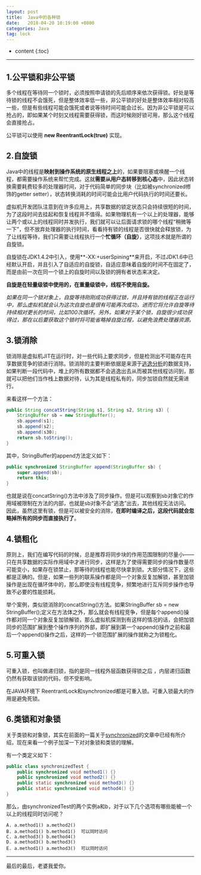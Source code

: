 ```yaml
---
layout: post
title:  Java中的各种锁
date:   2018-04-20 10:19:00 +0800
categories: Java
tag: lock
---
```


* content
{:toc}
<hr>

1.公平锁和非公平锁
------------------------------------

多个线程在等待同一个锁时，必须按照申请锁的先后顺序来依次获得锁。好处是等待锁的线程不会饿死，但是整体效率低一些，非公平锁的好处是整体效率相对较高一些，但是有些线程可能会饿死或者说等待时间可能会过长。因为非公平锁是可以抢占的，即如果某个时刻又线程需要获得锁，而这时候刚好锁可用，那么这个线程会直接抢占。

公平锁可以使用 **new ReentrantLock(true)** 实现。

## 2.自旋锁

Java中的线程是**映射到操作系统的原生线程之上**的，如果要阻塞或唤醒一个线程，都需要操作系统来帮忙完成。这就**需要从用户态转移到核心态**中，因此状态转换需要耗费较多的处理器时间，对于代码简单的同步块（比如被synchronized修饰的getter setter），状态转换消耗的时间可能会比用户代码执行的时间还要长。

虚拟机开发团队注意到在许多应用上，共享数据的锁定状态只会持续很短的时间，为了这段时间去挂起和恢复线程并不值得。如果物理机有一个以上的处理器，能够让两个或以上的线程同时并发执行，我们就可以让后面请求锁的哪个线程“稍微等一下”，但不放弃处理器的执行时间，看看持有锁的线程是否很快就会释放锁，为了让线程等待，我们只需要让线程执行一个**忙循环（自旋）**，这项技术就是所谓的自旋锁。

自旋锁在JDK1.4.2中引入，使用**-XX:+userSpining**来开启，不过JDK1.6中已经默认开启，并且引入了自适应的自旋锁，自适应意味着自旋的时间不在固定了，而是由前一次在同一个锁上的自旋时间以及锁的拥有者状态来决定。

**自旋是在轻量级锁中使用的，在重量级锁中，线程不使用自旋。**

*如果在同一个锁对象上，自旋等待刚刚成功获得过锁，并且持有锁的线程正在运行中，那么虚拟机就会认为这次自旋也是很有可能再次成功，进而它将允许自旋等待持续相对更长的时间，比如100次循环。另外，如果对于某个锁，自旋很少成功获得过，那在以后要获取这个锁时将可能省略掉自旋过程，以避免浪费处理器资源。*

## 3.锁消除

锁消除是虚拟机JIT在运行时，对一些代码上要求同步，但是检测出不可能存在共享数据竞争的锁进行消除。锁消除的主要判断依据是来源于[逃逸分析](https://www.jianshu.com/p/20bd2e9b1f03)的数据支持，如果判断一段代码中，堆上的所有数据都不会逃逸出去从而被其他线程访问到，那就可以把他们当作栈上数据对待，认为其是线程私有的，同步加锁自然就无需进行。

来看这样一个方法：

```java
public String concatString(String s1, String s2, String s3) {
    StringBuffer sb = new StringBuffer();
    sb.append(s1);
    sb.append(s2);
    sb.append(s30);
    return sb.toString();
}
```

其中，StringBuffer的append方法定义如下：

```java
public synchronized StringBuffer append(StringBuffer sb) {
    super.append(sb);
    return this;
}
```

也就是说在concatString()方法中涉及了同步操作。但是可以观察到sb对象它的作用域被限制在方法的内部，也就是sb对象不会“逃逸”出去，其他线程无法访问。因此，虽然这里有锁，但是可以被安全的消除，**在即时编译之后，这段代码就会忽略掉所有的同步而直接执行了**。

## 4.锁粗化

原则上，我们在编写代码的时候，总是推荐将同步块的作用范围限制的尽量小——只在共享数据的实际作用域中才进行同步，这样是为了使得需要同步的操作数量尽可能变小，如果存在锁禁止，那等待的线程也能尽快拿到锁。大部分情况下，这些都是正确的。但是，如果一些列的联系操作都是同一个对象反复加解锁，甚至加锁操作是出现在循环体中的，那么即使没有线程竞争，频繁地进行互斥同步操作也导致不必要的性能损耗。

举个案例，类似锁消除的concatString()方法。如果StringBuffer sb = new StringBuffer();定义在方法体之外，那么就会有线程竞争，但是每个append()操作都对同一个对象反复加锁解锁，那么虚拟机探测到有这样的情况的话，会把加锁同步的范围扩展到整个操作序列的外部，即扩展到第一个append()操作之前和最后一个append()操作之后，这样的一个锁范围扩展的操作就称之为锁粗化。

## 5.可重入锁

可重入锁，也叫做递归锁，指的是同一线程外层函数获得锁之后 ，内层递归函数仍然有获取该锁的代码，但不受影响。

在JAVA环境下 ReentrantLock和synchronized都是可重入锁。可重入锁最大的作用是避免死锁。

## 6.类锁和对象锁

关于类锁和对象锁，其实在前面的一篇关于[synchronized](http://qianpengfei.cn/2018/04/17/java-synchronized/)的文章中已经有所介绍，现在来看一个例子加深一下对对象锁和类锁的理解。

有一个类定义如下：

```java
public class synchronizedTest {
    public synchronized void method1() {}
    public synchronized void method2() {}
    public static synchronized void method3() {}
    public static synchronized void method4() {}
}
```

那么，由synchronizedTest的两个实例a和b，对于以下几个选项有哪些能被一个以上的线程同时访问呢？

```java】
A. a.method1() a.method2()
B. a.method1() b.method1()  可以同时访问
C. a.method3() b.method4()
D. a.method3() b.method3()
E. a.method1() a.method3()  可以同时访问
```















<hr>
​最后的最后，老婆我爱你。








